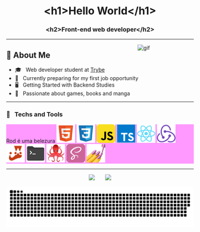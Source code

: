 <h1 align="center">&lt;h1>Hello World&lt;/h1&gt;</h1>
<h3 align="center">&lt;h2>Front-end web developer&lt;/h2&gt;</h3>

---

<img width="30%" align="right" src="https://c.tenor.com/P5DB2iGAecsAAAAi/peach-cat.gif" alt="gif"/>
<div align="left">
<h2>📑 About Me</h2>

- 🎓 &nbsp; Web developer student at <a href="https://www.betrybe.com/">Trybe</a>
- 💼 &nbsp; Currently preparing for my first job opportunity
- 🖥️ &nbsp; Getting Started with Backend Studies
- 🔖 &nbsp; Passionate about games, books and manga
</div>

---

<h3>💾 &nbsp; Techs and Tools</h3>
<p style="background-color: #f9f">
  Rod é uma belezura
  <img width="50px" src="/assets/file_type_html_icon_130541.svg"/>
  <img width="50px" src="/assets/file_type_css_icon_130661.svg"/>
  <img width="50px" src="/assets/javascript_icon_130900.svg"/>
  <img width="50px" src="/assets/typescript_plain_logo_icon_146316.svg"/>
  <img width="50px" src="/assets/react_original_logo_icon_146374.svg"/>
  <img width="50px" src="/assets/redux_original_logo_icon_146365.svg"/>
  <img width="50px" src="/assets/file_type_jest_icon_130514.svg"/>
  <img width="50px" src="/assets/folder_shell_icon_161282.svg"/>
  <img width="50px" src="/assets/rtl.png"/>
  <img width="50px" src="/assets/sass_icon_130835.svg"/>
  <img width="50px" src="/assets/styled.png"/>
</p>

---

<div align="center">
  <img height="160em" src="https://github-readme-stats.vercel.app/api?username=breno5g&show_icons=true&theme=dracula&include_all_commits=true&count_private=true"/>
  &nbsp;&nbsp;&nbsp;&nbsp;&nbsp;
  <img height="160em" src="https://github-readme-stats.vercel.app/api/top-langs/?username=breno5g&amp;layout=compact&amp;langs_count=8&amp;theme=dracula">
</div>

<!-- <div>
  <a href="https://github.com/breno5g">
  <img height="180em"   align="center" src="https://github-readme-stats.vercel.app/api?username=breno5g&show_icons=true&theme=jolly&include_all_commits=true&count_private=true"/>
  <img height="180em"  align="center" src="https://github-readme-stats.vercel.app/api/top-langs/?username=breno5g&&layout=compact&hide=shell&theme=jolly"/>
</div> -->

![Snake animation](https://github.com/breno5g/breno5g/blob/output/github-contribution-grid-snake.svg)

<!-- [![instagram](https://github.com/breno5g/breno5g/blob/main/svg/instagram.svg)](https://www.instagram.com/breno.json/?hl=pt-br)
[![Telegram](https://github.com/breno5g/breno5g/blob/main/svg/telegram.svg)](https://t.me/breno5g)
[![Linkedin](https://github.com/breno5g/breno5g/blob/main/svg/linkedin.svg)](https://www.linkedin.com/in/breno-santos-80748614a/) -->
